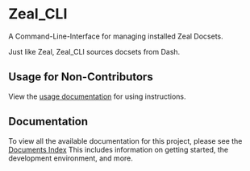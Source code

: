 # Zeal_CLI
A Command-Line-Interface for managing installed Zeal Docsets.

Just like Zeal, Zeal_CLI sources docsets from Dash.
## Usage for Non-Contributors
View the [usage documentation](usage.md) for using instructions.

## Documentation
To view all the available documentation for this project, please see the [Documents Index](INDEX.md)
This includes information on getting started, the development environment, and more.
